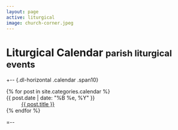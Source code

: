 ```yaml
---
layout: page
active: liturgical
image: church-corner.jpeg
---
```


# Liturgical Calendar <small>parish liturgical events</small>

+-- {.dl-horizontal .calendar .span10}
<section>
  <dl>
  {% for post in site.categories.calendar %}
    <dt>{{ post.date | date: "%B %e, %Y" }}</dt>
    <dd>
      <a href="{{ post.url }}">{{ post.title }}</a>
    </dd>
  {% endfor %}
  </dl>
</section>
=--
